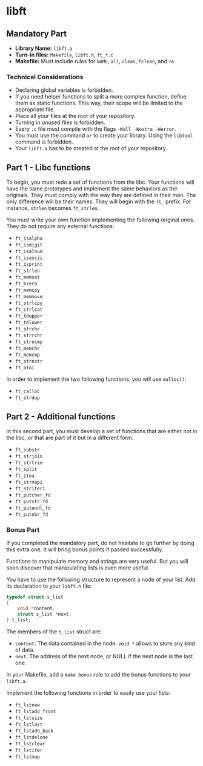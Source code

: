 # libft

## Mandatory Part

- **Library Name:** `libft.a`
- **Turn-in files:** `Makefile`, `libft.h`, `ft_*.c`
- **Makefile:** Must include rules for `NAME`, `all`, `clean`, `fclean`, and `re`

### Technical Considerations

- Declaring global variables is forbidden.
- If you need helper functions to split a more complex function, define them as static functions. This way, their scope will be limited to the appropriate file.
- Place all your files at the root of your repository.
- Turning in unused files is forbidden.
- Every `.c` file must compile with the flags `-Wall -Wextra -Werror`.
- You must use the command `ar` to create your library. Using the `libtool` command is forbidden.
- Your `libft.a` has to be created at the root of your repository.

## Part 1 - Libc functions

To begin, you must redo a set of functions from the libc. Your functions will have the same prototypes and implement the same behaviors as the originals. They must comply with the way they are defined in their man. The only difference will be their names. They will begin with the `ft_` prefix. For instance, `strlen` becomes `ft_strlen`.

You must write your own function implementing the following original ones. They do not require any external functions:

- `ft_isalpha`
- `ft_isdigit`
- `ft_isalnum`
- `ft_isascii`
- `ft_isprint`
- `ft_strlen`
- `ft_memset`
- `ft_bzero`
- `ft_memcpy`
- `ft_memmove`
- `ft_strlcpy`
- `ft_strlcat`
- `ft_toupper`
- `ft_tolower`
- `ft_strchr`
- `ft_strrchr`
- `ft_strncmp`
- `ft_memchr`
- `ft_memcmp`
- `ft_strnstr`
- `ft_atoi`

In order to implement the two following functions, you will use `malloc()`:

- `ft_calloc`
- `ft_strdup`

## Part 2 - Additional functions

In this second part, you must develop a set of functions that are either not in the libc, or that are part of it but in a different form.

- `ft_substr`
- `ft_strjoin`
- `ft_strtrim`
- `ft_split`
- `ft_itoa`
- `ft_strmapi`
- `ft_striteri`
- `ft_putchar_fd`
- `ft_putstr_fd`
- `ft_putendl_fd`
- `ft_putnbr_fd`

### Bonus Part

If you completed the mandatory part, do not hesitate to go further by doing this extra one. It will bring bonus points if passed successfully.

Functions to manipulate memory and strings are very useful. But you will soon discover that manipulating lists is even more useful.

You have to use the following structure to represent a node of your list. Add its declaration to your `libft.h` file:

```c
typedef struct s_list
{
    void *content;
    struct s_list *next;
} t_list;
```

The members of the `t_list` struct are:

- `content`: The data contained in the node. `void *` allows to store any kind of data.
- `next`: The address of the next node, or NULL if the next node is the last one.

In your Makefile, add a `make bonus` rule to add the bonus functions to your `libft.a`.

Implement the following functions in order to easily use your lists:

- `ft_lstnew`
- `ft_lstadd_front`
- `ft_lstsize`
- `ft_lstlast`
- `ft_lstadd_back`
- `ft_lstdelone`
- `ft_lstclear`
- `ft_lstiter`
- `ft_lstmap`
